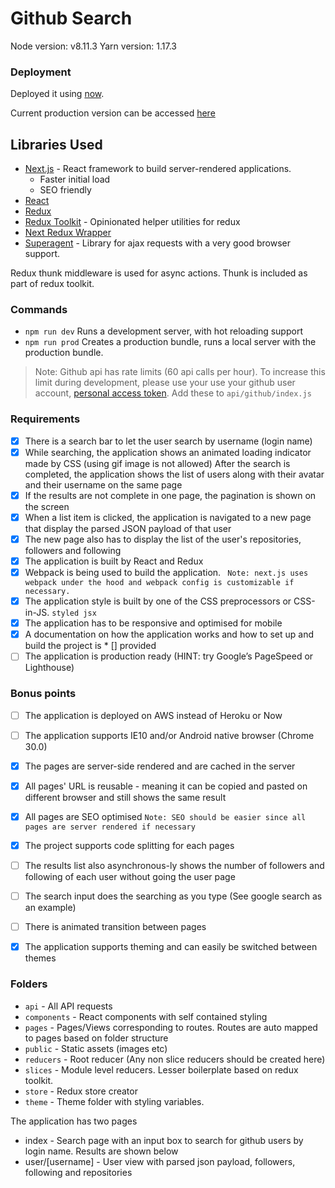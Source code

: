 # Github Search
Node version: v8.11.3
Yarn version: 1.17.3

### Deployment

Deployed it using [now](https://github.com/zeit/now).

Current production version can be accessed [here](https://githubsearch.jssridhar.now.sh/)


## Libraries Used
* [Next.js](https://nextjs.org/) - React framework to build server-rendered applications.
    * Faster initial load
    * SEO friendly
* [React](https://reactjs.org/)
* [Redux](https://redux.js.org/)
* [Redux Toolkit](https://redux-toolkit.js.org/) - Opinionated helper utilities for redux
* [Next Redux Wrapper](https://github.com/kirill-konshin/next-redux-wrapper)
* [Superagent](https://github.com/visionmedia/superagent) - Library for ajax requests with a very good browser support.

Redux thunk middleware is used for async actions. Thunk is included as part of redux toolkit.


### Commands

* `npm run dev` Runs a development server, with hot reloading support
* `npm run prod` Creates a production bundle, runs a local server with the production bundle.

> Note: Github api has rate limits (60 api calls per hour). To increase this limit during development, please use your use your github user account, [personal access token](https://github.com/settings/tokens). Add these to `api/github/index.js`

### Requirements
* [x] There is a search bar to let the user search by username (login name)
* [x] While searching, the application shows an animated loading indicator made by CSS (using gif image is not allowed)
After the search is completed, the application shows the list of users along with their avatar and their username on the same page
* [x] If the results are not complete in one page, the pagination is shown on the screen
* [x] When a list item is clicked, the application is navigated to a new page that display the parsed JSON payload of that user
* [x] The new page also has to display the list of the user's repositories, followers and following
* [x] The application is built by React and Redux
* [x] Webpack is being used to build the application. ` Note: next.js uses webpack under the hood and webpack config is customizable if necessary.`
* [x] The application style is built by one of the CSS preprocessors or CSS-in-JS. `styled jsx`
* [x] The application has to be responsive and optimised for mobile
* [x] A documentation on how the application works and how to set up and build the project is * [] provided
* [ ] The application is production ready (HINT: try Google’s PageSpeed or Lighthouse)
### Bonus points
* [ ] The application is deployed on AWS instead of Heroku or Now
* [ ] The application supports IE10 and/or Android native browser (Chrome 30.0)
* [x] The pages are server-side rendered and are cached in the server
* [x] All pages' URL is reusable - meaning it can be copied and pasted on different browser and still shows the same result
* [x] All pages are SEO optimised `Note: SEO should be easier since all pages are server rendered if necessary`
* [x] The project supports code splitting for each pages
* [ ] The results list also asynchronous-ly shows the number of followers and following of each user without going the user page
* [ ] The search input does the searching as you type (See google search as an example)
* [ ] There is animated transition between pages
* [x] The application supports theming and can easily be switched between themes


### Folders
* `api` - All API requests
* `components` - React components with self contained styling
* `pages` - Pages/Views corresponding to routes. Routes are auto mapped to pages based on folder structure
* `public` - Static assets (images etc)
* `reducers` - Root reducer (Any non slice reducers should be created here)
* `slices` - Module level reducers. Lesser boilerplate based on redux toolkit.
* `store` - Redux store creator
* `theme` - Theme folder with styling variables.


The application has two pages
* index - Search page with an input box to search for github users by login name. Results are shown below 
* user/[username] - User view with parsed json payload, followers, following and repositories